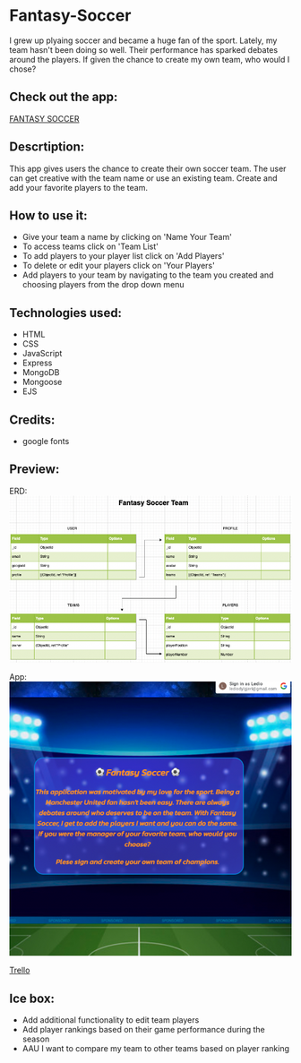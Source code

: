 # Fantasy-Soccer

I grew up plyaing soccer and became a huge fan of the sport.  Lately, my team hasn't been doing so well. Their performance has sparked debates around the players.  If given the chance to create my own team, who would I chose?  

## Check out the app:
[FANTASY SOCCER](https://fantasy-soccer.fly.dev/)

## Descrtiption:
This app gives users the chance to create their own soccer team.  The user can get creative with the team name or use an existing team. Create and add your favorite players to the team.

## How to use it:
* Give your team a name by clicking on 'Name Your Team'
* To access teams click on 'Team List'
* To add players to your player list click on 'Add Players'
* To delete or edit your players click on 'Your Players'
* Add players to your team by navigating to the team you created and choosing players from the drop down menu


## Technologies used:
* HTML
* CSS
* JavaScript
* Express
* MongoDB
* Mongoose
* EJS

## Credits:
* google fonts

## Preview:

ERD:
![Tablet view](./public/READMEimg/Screen%20Shot%202022-09-29%20at%208.16.38%20PM.png)

App:
![For web browser](./public/READMEimg/Screen%20Shot%202022-10-06%20at%2012.46.27%20PM.png)

[Trello](https://trello.com/b/AFXoDuFz/fantasy-soccer-team)

## Ice box:
* Add additional functionality to edit team players
* Add player rankings based on their game performance during the season
* AAU I want to compare my team to other teams based on player ranking
